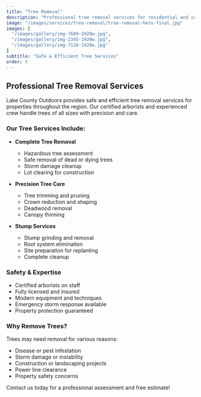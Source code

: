 ```yaml
---
title: "Tree Removal"
description: "Professional tree removal services for residential and commercial properties. Safe, efficient removal of hazardous or unwanted trees."
image: "/images/services/tree-removal/tree-removal-hero-final.jpg"
images: [
  "/images/gallery/img-7680-1920w.jpg",
  "/images/gallery/img-2345-1920w.jpg",
  "/images/gallery/img-7116-1920w.jpg"
]
subtitle: "Safe & Efficient Tree Services"
order: 5
---
```


## Professional Tree Removal Services

Lake County Outdoors provides safe and efficient tree removal services for properties throughout the region. Our certified arborists and experienced crew handle trees of all sizes with precision and care.

### Our Tree Services Include:

- **Complete Tree Removal**
  - Hazardous tree assessment
  - Safe removal of dead or dying trees
  - Storm damage cleanup
  - Lot clearing for construction

- **Precision Tree Care**
  - Tree trimming and pruning
  - Crown reduction and shaping
  - Deadwood removal
  - Canopy thinning

- **Stump Services**
  - Stump grinding and removal
  - Root system elimination
  - Site preparation for replanting
  - Complete cleanup

### Safety & Expertise

- Certified arborists on staff
- Fully licensed and insured
- Modern equipment and techniques
- Emergency storm response available
- Property protection guaranteed

### Why Remove Trees?

Trees may need removal for various reasons:
- Disease or pest infestation
- Storm damage or instability
- Construction or landscaping projects
- Power line clearance
- Property safety concerns

Contact us today for a professional assessment and free estimate!
